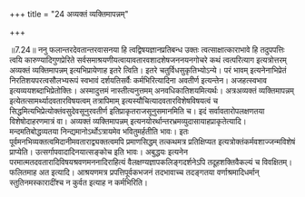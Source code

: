 +++
title = "24 अव्यक्तं व्यक्तिमापन्नम्"

+++
  
  
॥7.24॥ ननु फलान्तरदेवतान्तरवासनया हि त्वद्विषयज्ञानप्रतिबन्ध उक्तः
त्वत्साक्षात्काराभावे हि तदुपपत्तिः त्वयि कारुण्यादिगुणप्रेरिते
सर्वसमाश्रयणीयत्वायावतारवशादशेषजननयनगोचरे कथं त्वत्परित्याग
इत्यत्रोत्तरम् अव्यक्तं व्यक्तिमापन्नम् इत्यभिप्रायेणाह इतरे त्विति।
इतरे चतुर्विधसुकृतिभ्योऽन्ये। परं भावम् इत्यनेनाभिप्रेतं
निरतिशयपरत्वसौलभ्यरूपं स्वभावं दर्शयतिसर्वैः कर्मभिरित्यादिना अवतीर्ण
इत्यन्तेन। अजहत्स्वभाव इत्यव्ययशब्दाभिप्रेतोक्तिः। अस्मादुत्तमं
नास्तीत्यनुत्तमम् अनवधिकातिशयमित्यर्थः। अत्रअव्यक्तं व्यक्तिमापन्नम्
इत्येतत्सामर्थ्यादवतारविषयत्वम् तत्रापिमाम्
इत्यस्यौचित्यादवतारविशेषविषयत्वं च
सिद्धमित्यभिप्रेत्योक्तंवसुदेवसूनुरवतीर्ण इतिप्राकृतराजसूनुसमानमिति च।
इदं सर्वावतारोपलक्षणतया विशेषोदाहरणमात्रं वा। अव्यक्तं व्यक्तिमापन्नम्
इत्यनयोरर्थान्तरभ्रमव्युदासायाहप्राकृतेत्यादि। मन्दमतिबोद्धव्यतया
निन्द्यमानोऽर्थोऽत्रायमेव भवितुमर्हतीति भावः। इतः
पूर्वमनभिव्यक्तत्वमिदानीमवताराद्व्यक्तत्वमपि प्रमाणसिद्धम् तत्कथमत्र
प्रतिक्षिप्यत इत्यत्रोक्तंकर्मवशाज्जन्मविशेषं प्राप्येति।
उत्सर्गापवादादिनयात्सङ्कोच इति भावः। अबुद्धयः इत्यनेन
परमात्मतदवतारादिविषयश्रवणमननादिराहित्यं वैलक्षण्यज्ञापकलिङ्गदर्शनेऽपि
तदूहशक्तिवैकल्यं च विवक्षितम्। फलितमाह अत इत्यादि। आश्रयणमत्र
प्रपत्तिपूर्वकभजनं तदभावाच्च तदङ्गतया वर्णाश्रमादिधर्मान्
स्तुतिनमस्कारादींश्च न कुर्वत इत्याह न कर्मभिरिति।  
  
